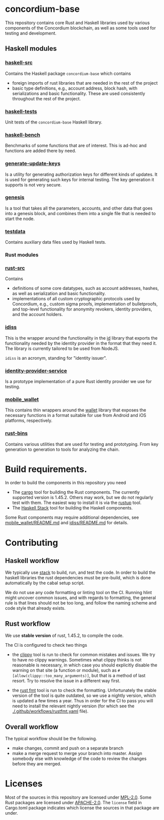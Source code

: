 # concordium-base

This repository contains core Rust and Haskell libraries used by various
components of the Concordium blockchain, as well as some tools used for testing
and development.

## Haskell modules

### [haskell-src](./haskell-src)

Contains the Haskell package `concordium-base` which contains
- foreign imports of rust libraries that are needed in the rest of the project
- basic type definitions, e.g., account address, block hash, with serializations
  and basic functionality. These are used consistently throughout the rest of
  the project.

### [haskell-tests](./haskell-tests/)

Unit tests of the `concordium-base` Haskell library.

### [haskell-bench](./haskell-bench/)

Benchmarks of some functions that are of interest. This is ad-hoc and functions
are added there by need.

### [generate-update-keys](./haskell-bins/generate-update-keys)

Is a utility for generating authorization keys for different kinds of updates.
It is used for generating such keys for internal testing. The key generation it
supports is not very secure.

### [genesis](./haskell-bins/genesis/)

Is a tool that takes all the parameters, accounts, and other data that goes into
a genesis block, and combines them into a single file that is needed to start
the node.

### [testdata](./testdata/)

Contains auxiliary data files used by Haskell tests.

### Rust modules

### [rust-src](./rust-src)

Contains
- definitions of some core datatypes, such as account addresses, hashes,
  as well as serialization and basic functionality.
- implementations of all custom cryptographic protocols used by Concordium,
  e.g., custom sigma proofs, implementation of bulletproofs, and top-level
  functionality for anonymity revokers, identity providers, and the account
  holders.

### [idiss](./idiss)

This is the wrapper around the functionality in the [id](./rust-src/id) library
that exports the functionality needed by the identity provider in the format
that they need it. The library is currently tailored to be used from NodeJS.

`idiss` is an acronym, standing for "identity issuer".

### [identity-provider-service](./identity-provider-service)

Is a prototype implementation of a pure Rust identity provider we use for
testing.

### [mobile_wallet](./mobile_wallet)

This contains thin wrappers around the [wallet](./rust-src/wallet/) library that
exposes the necessary functions in a format suitable for use from Android and
iOS platforms, respectively.

### [rust-bins](./rust-bins/)

Contains various utilities that are used for testing and prototyping. From key generation to
generation to tools for analyzing the chain.

# Build requirements.

In order to build the components in this repository you need
- The [cargo](https://doc.rust-lang.org/cargo/) tool for building the Rust
components. The currently supported version is 1.45.2. Others may work, but we
do not regularly test with them. The easiest way to install it is via the
[rustup](https://rustup.rs/) tool.
- The [Haskell Stack](https://docs.haskellstack.org/en/stable/README/) tool for
building the Haskell components.

Some Rust components may require additional dependencies, see
[mobile_wallet/README.md](./mobile_wallet/README.md) and
[idiss/README.md](./idiss/README.md) for details.


# Contributing

## Haskell workflow

We typically use [stack](https://docs.haskellstack.org/en/stable/README/) to
build, run, and test the code. In order to build the haskell libraries the rust
dependencies must be pre-build, which is done automatically by the cabal setup
script.

We do not use any code formatting or linting tool on the CI. Running hlint might
uncover common issues, and with regards to formatting, the general rule is that
lines should not be too long, and follow the naming scheme and code style that
already exists.

## Rust workflow

We use **stable version** of rust, 1.45.2, to compile the code.

The CI is configured to check two things
- the [clippy](https://github.com/rust-lang/rust-clippy) tool is run to check
  for common mistakes and issues. We try to have no clippy warnings. Sometimes
  what clippy thinks is not reasonable is necessary, in which case you should
  explicitly disable the warning on that site (a function or module), such as
  `#[allow(clippy::too_many_arguments)]`, but that is a method of last resort.
  Try to resolve the issue in a different way first.

- the [rust fmt](https://github.com/rust-lang/rustfmt) tool is run to check the
  formatting. Unfortunately the stable version of the tool is quite outdated, so
  we use a nightly version, which is updated a few times a year. Thus in order
  for the CI to pass you will need to install the relevant nightly version (for
  which see the [./.github/workflows/rustfmt.yaml](.github/workflows/rustfmt.yaml) file).

## Overall workflow

The typical workflow should be the following.
- make changes, commit and push on a separate branch
- make a merge request to merge your branch into master. Assign somebody else
  with knowledge of the code to review the changes before they are merged.

# Licenses

Most of the sources in this repository are licensed under [MPL-2.0](./LICENSE).
Some Rust packages are licensed under [APACHE-2.0](./LICENSE-APACHE). The
`license` field in Cargo.toml package indicates which license the sources in
that package are under.

